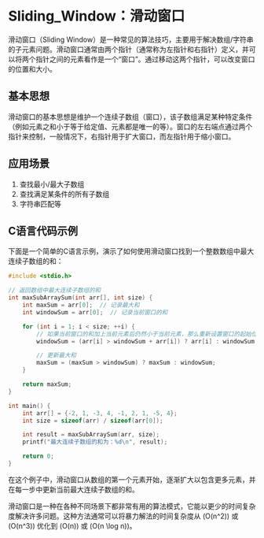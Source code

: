 # Sliding_Window：滑动窗口
滑动窗口（Sliding Window）是一种常见的算法技巧，主要用于解决数组/字符串的子元素问题。滑动窗口通常由两个指针（通常称为左指针和右指针）定义，并可以将两个指针之间的元素看作是一个“窗口”。通过移动这两个指针，可以改变窗口的位置和大小。

## 基本思想

滑动窗口的基本思想是维护一个连续子数组（窗口），该子数组满足某种特定条件（例如元素之和小于等于给定值、元素都是唯一的等）。窗口的左右端点通过两个指针来控制，一般情况下，右指针用于扩大窗口，而左指针用于缩小窗口。

## 应用场景

1. 查找最小/最大子数组
2. 查找满足某条件的所有子数组
3. 字符串匹配等

## C语言代码示例

下面是一个简单的C语言示例，演示了如何使用滑动窗口找到一个整数数组中最大连续子数组的和：

```c
#include <stdio.h>

// 返回数组中最大连续子数组的和
int maxSubArraySum(int arr[], int size) {
    int maxSum = arr[0];  // 记录最大和
    int windowSum = arr[0];  // 记录当前窗口的和

    for (int i = 1; i < size; ++i) {
        // 如果当前窗口的和加上当前元素后仍然小于当前元素，那么重新设置窗口的起始位置
        windowSum = (arr[i] > windowSum + arr[i]) ? arr[i] : windowSum + arr[i];

        // 更新最大和
        maxSum = (maxSum > windowSum) ? maxSum : windowSum;
    }

    return maxSum;
}

int main() {
    int arr[] = {-2, 1, -3, 4, -1, 2, 1, -5, 4};
    int size = sizeof(arr) / sizeof(arr[0]);

    int result = maxSubArraySum(arr, size);
    printf("最大连续子数组的和为：%d\n", result);

    return 0;
}
```

在这个例子中，滑动窗口从数组的第一个元素开始，逐渐扩大以包含更多元素，并在每一步中更新当前最大连续子数组的和。

滑动窗口是一种在各种不同场景下都非常有用的算法模式，它能以更少的时间复杂度解决许多问题。这种方法通常可以将暴力解法的时间复杂度从 \(O(n^2)\) 或 \(O(n^3)\) 优化到 \(O(n)\) 或 \(O(n \log n)\)。